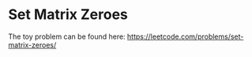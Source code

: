# Set Matrix Zeroes

The toy problem can be found here: https://leetcode.com/problems/set-matrix-zeroes/